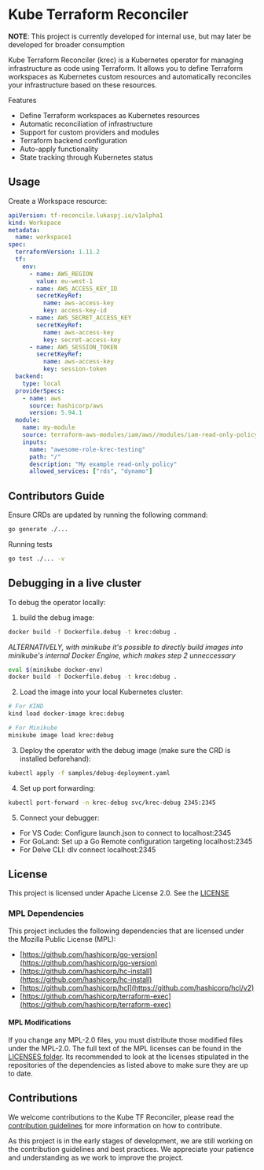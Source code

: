 # Kube Terraform Reconciler

**NOTE**: This project is currently developed for internal use, but may later be developed for broader consumption

Kube Terraform Reconciler (krec) is a Kubernetes operator for managing infrastructure as code using Terraform. It allows you to define Terraform workspaces as Kubernetes custom resources and automatically reconciles your infrastructure based on these resources.

Features
- Define Terraform workspaces as Kubernetes resources
- Automatic reconciliation of infrastructure
- Support for custom providers and modules
- Terraform backend configuration
- Auto-apply functionality
- State tracking through Kubernetes status

## Usage

Create a Workspace resource:

```yaml
apiVersion: tf-reconcile.lukaspj.io/v1alpha1
kind: Workspace
metadata:
  name: workspace1
spec:
  terraformVersion: 1.11.2
  tf:
    env:
      - name: AWS_REGION
        value: eu-west-1
      - name: AWS_ACCESS_KEY_ID
        secretKeyRef:
          name: aws-access-key
          key: access-key-id
      - name: AWS_SECRET_ACCESS_KEY
        secretKeyRef:
          name: aws-access-key
          key: secret-access-key
      - name: AWS_SESSION_TOKEN
        secretKeyRef:
          name: aws-access-key
          key: session-token
  backend:
    type: local
  providerSpecs:
    - name: aws
      source: hashicorp/aws
      version: 5.94.1
  module:
    name: my-module
    source: terraform-aws-modules/iam/aws//modules/iam-read-only-policy
    inputs:
      name: "awesome-role-krec-testing"
      path: "/"
      description: "My example read-only policy"
      allowed_services: ["rds", "dynamo"]
```

## Contributors Guide

Ensure CRDs are updated by running the following command:

```bash
go generate ./...
```

Running tests

```bash
go test ./... -v
```

## Debugging in a live cluster

To debug the operator locally:

1. build the debug image:
```bash
docker build -f Dockerfile.debug -t krec:debug .
```

*ALTERNATIVELY, with minikube it's possible to directly build images into minikube's internal Docker Engine, which makes step 2 unneccessary*
```bash
eval $(minikube docker-env)
docker build -f Dockerfile.debug -t krec:debug .
```

2. Load the image into your local Kubernetes cluster:
```bash
# For KIND
kind load docker-image krec:debug

# For Minikube
minikube image load krec:debug
```

3. Deploy the operator with the debug image (make sure the CRD is installed beforehand):
```bash
kubectl apply -f samples/debug-deployment.yaml
```

4. Set up port forwarding:
```bash
kubectl port-forward -n krec-debug svc/krec-debug 2345:2345
```

5. Connect your debugger:

- For VS Code: Configure launch.json to connect to localhost:2345
- For GoLand: Set up a Go Remote configuration targeting localhost:2345
- For Delve CLI: dlv connect localhost:2345

## License

This project is licensed under Apache License 2.0. See the [LICENSE](LICENSE)

### MPL Dependencies

This project includes the following dependencies that are licensed under the Mozilla Public License (MPL):

- [https://github.com/hashicorp/go-version](https://github.com/hashicorp/go-version)
- [https://github.com/hashicorp/hc-install](https://github.com/hashicorp/hc-install)
- [https://github.com/hashicorp/hcl](https://github.com/hashicorp/hcl/v2)
- [https://github.com/hashicorp/terraform-exec](https://github.com/hashicorp/terraform-exec)

#### MPL Modifications

If you change any MPL-2.0 files, you must distribute those modified files under the MPL-2.0.
The full text of the MPL licenses can be found in the [LICENSES folder](LICENSES). Its recommended to look at the licenses stipulated in the repositories of the dependencies as listed above to make sure they are up to date.

## Contributions

We welcome contributions to the Kube TF Reconciler, please read the [contribution guidelines](./CONTRIBUTING.md) for more information on how to contribute.

As this project is in the early stages of development, we are still working on the contribution guidelines and best practices.
We appreciate your patience and understanding as we work to improve the project.
